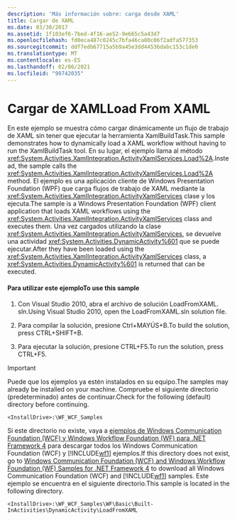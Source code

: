 ```yaml
---
description: 'Más información sobre: carga desde XAML'
title: Cargar de XAML
ms.date: 03/30/2017
ms.assetid: 1f103ef6-7bed-4f16-ae52-9e665c5a43d7
ms.openlocfilehash: fd0eca487c0245c7bfa46ca80c06f2adfa577353
ms.sourcegitcommit: ddf7edb67715a5b9a45e3dd44536dabc153c1de0
ms.translationtype: MT
ms.contentlocale: es-ES
ms.lasthandoff: 02/06/2021
ms.locfileid: "99742035"
---
```

# <a name="load-from-xaml"></a><span data-ttu-id="ed4fa-103">Cargar de XAML</span><span class="sxs-lookup"><span data-stu-id="ed4fa-103">Load From XAML</span></span>

<span data-ttu-id="ed4fa-104">En este ejemplo se muestra cómo cargar dinámicamente un flujo de trabajo de XAML sin tener que ejecutar la herramienta XamlBuildTask.</span><span class="sxs-lookup"><span data-stu-id="ed4fa-104">This sample demonstrates how to dynamically load a XAML workflow without having to run the XamlBuildTask tool.</span></span> <span data-ttu-id="ed4fa-105">En su lugar, el ejemplo llama al método <xref:System.Activities.XamlIntegration.ActivityXamlServices.Load%2A>.</span><span class="sxs-lookup"><span data-stu-id="ed4fa-105">Instead, the sample calls the <xref:System.Activities.XamlIntegration.ActivityXamlServices.Load%2A> method.</span></span> <span data-ttu-id="ed4fa-106">El ejemplo es una aplicación cliente de Windows Presentation Foundation (WPF) que carga flujos de trabajo de XAML mediante la <xref:System.Activities.XamlIntegration.ActivityXamlServices> clase y los ejecuta.</span><span class="sxs-lookup"><span data-stu-id="ed4fa-106">The sample is a Windows Presentation Foundation (WPF) client application that loads XAML workflows using the <xref:System.Activities.XamlIntegration.ActivityXamlServices> class and executes them.</span></span> <span data-ttu-id="ed4fa-107">Una vez cargados utilizando la clase <xref:System.Activities.XamlIntegration.ActivityXamlServices>, se devuelve una actividad <xref:System.Activities.DynamicActivity%601> que se puede ejecutar.</span><span class="sxs-lookup"><span data-stu-id="ed4fa-107">After they have been loaded using the <xref:System.Activities.XamlIntegration.ActivityXamlServices> class, a <xref:System.Activities.DynamicActivity%601> is returned that can be executed.</span></span>

#### <a name="to-use-this-sample"></a><span data-ttu-id="ed4fa-108">Para utilizar este ejemplo</span><span class="sxs-lookup"><span data-stu-id="ed4fa-108">To use this sample</span></span>

1. <span data-ttu-id="ed4fa-109">Con Visual Studio 2010, abra el archivo de solución LoadFromXAML. sln.</span><span class="sxs-lookup"><span data-stu-id="ed4fa-109">Using Visual Studio 2010, open the LoadFromXAML.sln solution file.</span></span>

2. <span data-ttu-id="ed4fa-110">Para compilar la solución, presione Ctrl+MAYÚS+B.</span><span class="sxs-lookup"><span data-stu-id="ed4fa-110">To build the solution, press CTRL+SHIFT+B.</span></span>

3. <span data-ttu-id="ed4fa-111">Para ejecutar la solución, presione CTRL+F5.</span><span class="sxs-lookup"><span data-stu-id="ed4fa-111">To run the solution, press CTRL+F5.</span></span>

> [!IMPORTANT]
> <span data-ttu-id="ed4fa-112">Puede que los ejemplos ya estén instalados en su equipo.</span><span class="sxs-lookup"><span data-stu-id="ed4fa-112">The samples may already be installed on your machine.</span></span> <span data-ttu-id="ed4fa-113">Compruebe el siguiente directorio (predeterminado) antes de continuar.</span><span class="sxs-lookup"><span data-stu-id="ed4fa-113">Check for the following (default) directory before continuing.</span></span>  
>
> `<InstallDrive>:\WF_WCF_Samples`  
>
> <span data-ttu-id="ed4fa-114">Si este directorio no existe, vaya a [ejemplos de Windows Communication Foundation (WCF) y Windows Workflow Foundation (WF) para .NET Framework 4](https://www.microsoft.com/download/details.aspx?id=21459) para descargar todos los Windows Communication Foundation (WCF) y [!INCLUDE[wf1](../../../../includes/wf1-md.md)] ejemplos.</span><span class="sxs-lookup"><span data-stu-id="ed4fa-114">If this directory does not exist, go to [Windows Communication Foundation (WCF) and Windows Workflow Foundation (WF) Samples for .NET Framework 4](https://www.microsoft.com/download/details.aspx?id=21459) to download all Windows Communication Foundation (WCF) and [!INCLUDE[wf1](../../../../includes/wf1-md.md)] samples.</span></span> <span data-ttu-id="ed4fa-115">Este ejemplo se encuentra en el siguiente directorio.</span><span class="sxs-lookup"><span data-stu-id="ed4fa-115">This sample is located in the following directory.</span></span>  
>
> `<InstallDrive>:\WF_WCF_Samples\WF\Basic\Built-InActivities\DynamicActivity\LoadFromXAML`
